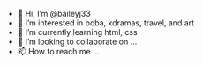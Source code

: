 - 👋 Hi, I’m @baileyj33
- 👀 I’m interested in boba, kdramas, travel, and art 
- 🌱 I’m currently learning html, css
- 💞️ I’m looking to collaborate on ...
- 📫 How to reach me ...

<!---
baileyj33/baileyj33 is a ✨ special ✨ repository because its `README.md` (this file) appears on your GitHub profile.
You can click the Preview link to take a look at your changes.
--->

